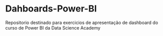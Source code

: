 # Dahboards-Power-BI
Repositorio destinado para exercicios de apresentação de dashboard do curso de Power BI da Data Science Academy

